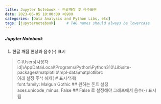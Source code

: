```yaml
---
title: Jupyter Notebook - 한글깨짐 및 음수표현
date: 2023-06-05 10:00:00 +0900
categories: [Data Analysis and Python Libs, etc]
tags: [jupyternotebook]     # TAG names should always be lowercase
--- 
```


##### Jupyter Notebook
1. 한글 깨짐 현상과 음수(-) 표시
> C:\Users\[사용자id]\AppData\Local\Programs\Python\Python310\Lib\site-packages\matplotlib\mpl-data\matplotlibrc
<br> 아래 설정 주석 해제( # 표시삭제)
<br> font.family:  Malgun Gothic ## 원하는 폰트 설정 
<br> axes.unicode_minus: False   ## False 로 설정해야 그래프에서 음수(-) 표시됨